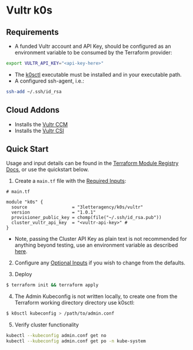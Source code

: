 # Vultr k0s

## Requirements
  * A funded Vultr account and API Key, should be configured as an environment variable to be consumed by the Terraform provider:
  ```sh
  export VULTR_API_KEY="<api-key-here>"
  ```
  * The [k0sctl](https://github.com/k0sproject/k0sctl) executable must be installed and in your executable path.
  * A configured ssh-agent, i.e.:
  ```sh
  ssh-add ~/.ssh/id_rsa
  ```

## Cloud Addons
  * Installs the [Vultr CCM](https://github.com/vultr/vultr-cloud-controller-manager)
  * Installs the [Vultr CSI](https://github.com/vultr/vultr-csi)

## Quick Start
Usage and input details can be found in the [Terraform Module Registry Docs](https://registry.terraform.io/modules/3letteragency/k0s/vultr/latest), or use the quickstart below.

1) Create a `main.tf` file with the [Required Inputs](https://registry.terraform.io/modules/3letteragency/k0s/vultr/latest?tab=inputs#required-inputs):
``` hcl
# main.tf

module "k0s" {
  source                 = "3letteragency/k0s/vultr"
  version                = "1.0.1"
  provisioner_public_key = chomp(file("~/.ssh/id_rsa.pub")) 
  cluster_vultr_api_key  = "<vultr-api-key>" # 
}
```
  * Note, passing the Cluster API Key as plain text is not recommended for anything beyond testing, use an environment variable as described [here](https://www.terraform.io/docs/cli/config/environment-variables.html#tf_var_name).

2) Configure any [Optional Inputs](https://registry.terraform.io/modules/vultr/condor/vultr/latest?tab=inputs#optional-inputs) if you wish to change from the defaults.

3) Deploy
``` sh
$ terraform init && terraform apply
```

4) The Admin Kubeconfig is not written locally, to create one from the Terraform working directory directory use k0sctl:
``` sh
$ k0sctl kubeconfig > /path/to/admin.conf
```

5) Verify cluster functionality
``` sh
kubectl --kubeconfig admin.conf get no 
kubectl --kubeconfig admin.conf get po -n kube-system
```
